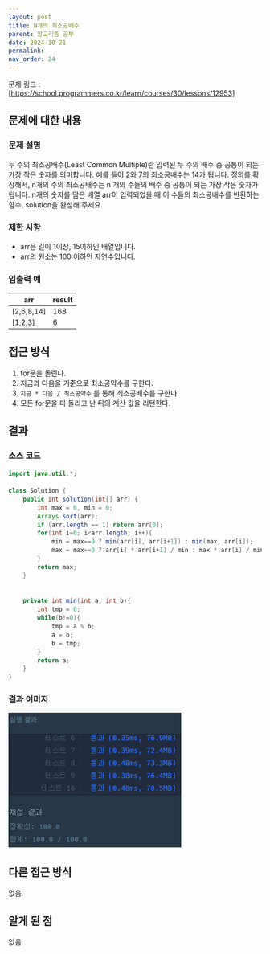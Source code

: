```yaml
---
layout: post
title: N개의 최소공배수
parent: 알고리즘 공부
date: 2024-10-21
permalink:
nav_order: 24
---
```


문제 링크 : [https://school.programmers.co.kr/learn/courses/30/lessons/12953]

## 문제에 대한 내용

### 문제 설명

두 수의 최소공배수(Least Common Multiple)란 입력된 두 수의 배수 중 공통이 되는 가장 작은 숫자를 의미합니다. 예를 들어 2와 7의 최소공배수는 14가 됩니다. 정의를 확장해서, n개의 수의 최소공배수는 n 개의 수들의 배수 중 공통이 되는 가장 작은 숫자가 됩니다. n개의 숫자를 담은 배열 arr이 입력되었을 때 이 수들의 최소공배수를 반환하는 함수, solution을 완성해 주세요.

### 제한 사항

- arr은 길이 1이상, 15이하인 배열입니다.
- arr의 원소는 100 이하인 자연수입니다.

### 입출력 예

| arr        | result |
| ---------- | ------ |
| [2,6,8,14] | 168    |
| [1,2,3]    | 6      |

## 접근 방식

1. for문을 돌린다.
2. 지금과 다음을 기준으로 최소공약수를 구한다.
3. `지금 * 다음 / 최소공약수` 를 통해 최소공배수를 구한다.
4. 모든 for문을 다 돌리고 난 뒤의 계산 값을 리턴한다.

## 결과

### 소스 코드

```java
import java.util.*;

class Solution {
    public int solution(int[] arr) {
        int max = 0, min = 0;
        Arrays.sort(arr);
        if (arr.length == 1) return arr[0];
        for(int i=0; i<arr.length; i++){
            min = max==0 ? min(arr[i], arr[i+1]) : min(max, arr[i]);
            max = max==0 ? arr[i] * arr[i+1] / min : max * arr[i] / min;
        }
        return max;
    }


    private int min(int a, int b){
        int tmp = 0;
        while(b!=0){
            tmp = a % b;
            a = b;
            b = tmp;
        }
        return a;
    }
}
```

### 결과 이미지

![alt text](/공부/코딩-테스트-공부/image-34.png)

## 다른 접근 방식

없음.

## 알게 된 점

없음.

[https://school.programmers.co.kr/learn/courses/30/lessons/12953]: https://school.programmers.co.kr/learn/courses/30/lessons/12953
